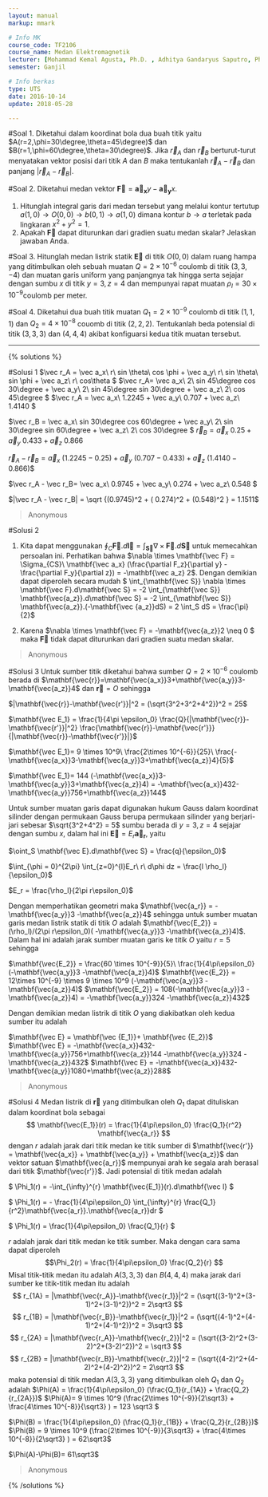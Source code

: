 ```yaml
---
layout: manual
markup: mmark

# Info MK
course_code: TF2106
course_name: Medan Elektromagnetik
lecturer: [Mohammad Kemal Agusta, Ph.D. , Adhitya Gandaryus Saputro, Ph.D.]
semester: Ganjil

# Info berkas
type: UTS
date: 2016-10-14
update: 2018-05-28

---
```

#Soal 1.
Diketahui dalam koordinat bola dua buah titik yaitu $A(r=2,\phi=30\degree,\theta=45\degree)$ dan $B(r=1,\phi=60\degree,\theta=30\degree)$. Jika $\vec r_A$ dan $\vec r_B$ berturut-turut menyatakan vektor posisi dari titik $A$ dan $B$ maka tentukanlah $\vec r_A - \vec r_B$ dan panjang $|\vec r_A - \vec r_B|$.

#Soal 2.
Diketahui medan vektor $\mathbf{\vec F} = \mathbf{\vec a_x}y-\mathbf{\vec a_y}x$.
1. Hitunglah integral garis dari medan tersebut yang melalui kontur tertutup $a(1,0) \rightarrow O(0,0)\rightarrow b(0,1) \rightarrow a(1,0)$ dimana kontur $b\rightarrow a$ terletak pada lingkaran $x^2+y^2=1$.
2. Apakah $\mathbf{\vec F}$ dapat diturunkan dari gradien suatu medan skalar? Jelaskan jawaban Anda.

#Soal 3.
Hitunglah medan listrik statik $\mathbf{\vec E}$ di titik $O(0,0)$ dalam ruang hampa yang ditimbulkan oleh sebuah muatan $Q = 2\times10^{-6}$ coulomb di titik $(3,3,-4)$ dan muatan garis uniform yang panjangnya tak hingga serta sejajar dengan sumbu $x$ di titik $y=3, z=4$ dan mempunyai rapat muatan $\rho_l = 30\times10^{-9}$coulomb per meter.

#Soal 4.
Diketahui dua buah titik muatan $Q_1 = 2\times10^{-9}$ coulomb di titik $(1,1,1)$ dan $Q_2 = 4\times10^{-8}$ couomb di titik $(2,2,2)$. Tentukanlah beda potensial di titik $(3,3,3)$ dan $(4,4,4)$ akibat konfiguarsi kedua titik muatan tersebut.

---
{% solutions %}

#Solusi 1
$\vec r_A = \vec a_x\ r\ sin \theta\ cos \phi + \vec a_y\ r\ sin \theta\ sin \phi + \vec a_z\ r\ cos\theta $
$\vec r_A= \vec a_x\ 2\ sin 45\degree  cos 30\degree + \vec a_y\ 2\ sin 45\degree sin 30\degree + \vec a_z\ 2\ cos 45\degree $
$\vec r_A = \vec a_x\ 1.2245 + \vec a_y\ 0.707 + \vec a_z\ 1.4140 $

$\vec r_B = \vec a_x\ sin 30\degree  cos 60\degree + \vec a_y\ 2\ sin 30\degree sin 60\degree + \vec a_z\ 2\ cos 30\degree $
$\vec r_B = \vec a_x\ 0.25 + \vec a_y\ 0.433 + \vec a_z\ 0.866$

$\vec r_A - \vec r_B = \vec a_x\ (1.2245-0.25) + \vec a_y\ (0.707 - 0.433) + \vec a_z\ (1.4140 - 0.866)$$

$\vec r_A - \vec r_B= \vec a_x\ 0.9745 + \vec a_y\ 0.274 + \vec a_z\ 0.548 $

$|\vec r_A - \vec r_B| = \sqrt {(0.9745)^2 + ( 0.274)^2 + (0.548)^2 } = 1.1511$
> Anonymous


#Solusi 2
1. Kita dapat menggunakan $\oint_C \mathbf {\vec F}.d\mathbf{\vec l} = \int_{\mathbf{\vec S}} \nabla \times \mathbf{\vec F}.d\mathbf{\vec S}$ untuk memecahkan persoalan ini.
Perhatikan bahwa $\nabla \times \mathbf{\vec F} = \Sigma_{CS}\ \mathbf{\vec a_x} (\frac{\partial F_z}{\partial y} - \frac{\partial F_y}{\partial z}) = -\mathbf{\vec a_z} 2$.
Dengan demikian dapat diperoleh secara mudah
$ \int_{\mathbf{\vec S}} \nabla \times \mathbf{\vec F}.d\mathbf{\vec S} = -2 \int_{\mathbf{\vec S}} \mathbf{\vec{a_z}}.d\mathbf{\vec S} = -2 \int_{\mathbf{\vec S}} \mathbf{\vec{a_z}}.(-\mathbf{\vec {a_z}}dS) = 2 \int_S dS = \frac{\pi}{2}$

2. Karena $\nabla \times \mathbf{\vec F} =  -\mathbf{\vec{a_z}}2 \neq 0 $ maka $\mathbf{\vec{F}}$ tidak dapat diturunkan dari gradien suatu medan skalar.
> Anonymous

#Solusi 3
Untuk sumber titik diketahui bahwa sumber $Q = 2 \times 10^{-6}$ coulomb berada di $\mathbf{\vec{r}}=\mathbf{\vec{a_x}}3+\mathbf{\vec{a_y}}3-\mathbf{\vec{a_z}}4$ dan $\mathbf{\vec r}=O$ sehingga

$|\mathbf{\vec{r}}-\mathbf{\vec{r'}}|^2 = (\sqrt{3^2+3^2+4^2})^2 = 25$

$\mathbf{\vec E_1} = \frac{1}{4\pi \epsilon_0} \frac{Q}{|\mathbf{\vec{r}}-\mathbf{\vec{r'}}|^2}
\frac{\mathbf{\vec{r}}-\mathbf{\vec{r'}}}{|\mathbf{\vec{r}}-\mathbf{\vec{r'}}|}$

$\mathbf{\vec E_1}= 9 \times 10^9\  \frac{2\times 10^{-6}}{25}\ \frac{-\mathbf{\vec{a_x}}3-\mathbf{\vec{a_y}}3+\mathbf{\vec{a_z}}4}{5}$

$\mathbf{\vec E_1}= 144 (-\mathbf{\vec{a_x}}3-\mathbf{\vec{a_y}}3+\mathbf{\vec{a_z}}4) = -\mathbf{\vec{a_x}}432-\mathbf{\vec{a_y}}756+\mathbf{\vec{a_z}}144$

Untuk sumber muatan garis dapat digunakan hukum Gauss dalam koordinat silinder dengan permukaan Gauss berupa permukaan silinder yang berjari-jari sebesar $\sqrt{3^2+4^2} = 5$ sumbu berada di $y=3,z=4$ sejajar dengan sumbu $x$, dalam hal ini $\mathbf{\vec E} = E_r \mathbf{\vec a_r}$, yaitu

$\oint_S \mathbf{\vec E}.d\mathbf{\vec S} = \frac{q}{\epsilon_0}$

$\int_{\phi = 0}^{2\pi} \int_{z=0}^{l}E_r\ r\ d\phi dz = \frac{l \rho_l}{\epsilon_0}$

$E_r = \frac{\rho_l}{2\pi r\epsilon_0}$

Dengan memperhatikan geometri maka $\mathbf{\vec{a_r}} = -\mathbf{\vec{a_y}}3 -\mathbf{\vec{a_z}}4$ sehingga untuk sumber muatan garis medan listrik statik di titik $O$ adalah $\mathbf{\vec{E_2}} = (\rho_l)/(2\pi r\epsilon_0)( -\mathbf{\vec{a_y}}3 -\mathbf{\vec{a_z}}4)$. Dalam hal ini adalah jarak sumber muatan garis ke titik $O$ yaitu $r=5$ sehingga

$\mathbf{\vec{E_2}} = \frac{60 \times 10^{-9}}{5}\ \frac{1}{4\pi\epsilon_0}(-\mathbf{\vec{a_y}}3 -\mathbf{\vec{a_z}}4)$
$\mathbf{\vec{E_2}} = 12\times 10^{-9} \times 9 \times 10^9 (-\mathbf{\vec{a_y}}3 -\mathbf{\vec{a_z}}4)$
$\mathbf{\vec{E_2}} = 108(-\mathbf{\vec{a_y}}3 -\mathbf{\vec{a_z}}4) = -\mathbf{\vec{a_y}}324 -\mathbf{\vec{a_z}}432$

Dengan demikian medan listrik di titik $O$ yang diakibatkan oleh kedua sumber itu adalah

$\mathbf{\vec E} = \mathbf{\vec {E_1}}+
\mathbf{\vec {E_2}}$
$\mathbf{\vec E} = -\mathbf{\vec{a_x}}432-\mathbf{\vec{a_y}}756+\mathbf{\vec{a_z}}144 -\mathbf{\vec{a_y}}324 -\mathbf{\vec{a_z}}432$
$\mathbf{\vec E} = -\mathbf{\vec{a_x}}432-\mathbf{\vec{a_y}}1080+\mathbf{\vec{a_z}}288$
> Anonymous

#Solusi 4
Medan listrik di $\mathbf{\vec r}$ yang ditimbulkan oleh $Q_1$ dapat dituliskan dalam koordinat bola sebagai
$$ \mathbf{\vec{E_1}}(r) = \frac{1}{4\pi\epsilon_0} \frac{Q_1}{r^2} \mathbf{\vec{a_r}} $$
dengan $r$ adalah jarak dari titik medan ke titik sumber di $\mathbf{\vec{r'}} = \mathbf{\vec{a_x}} + \mathbf{\vec{a_y}} + \mathbf{\vec{a_z}}$ dan vektor satuan $\mathbf{\vec{a_r}}$ mempunyai arah ke segala arah berasal dari titik $\mathbf{\vec{r'}}$. Jadi potensial di titik medan adalah

$ \Phi_1(r) = -\int_{\infty}^{r} \mathbf{\vec{E_1}}(r).d\mathbf{\vec l} $

$ \Phi_1(r) = - \frac{1}{4\pi\epsilon_0} \int_{\infty}^{r} \frac{Q_1}{r^2}\mathbf{\vec{a_r}}.\mathbf{\vec{a_r}}dr $

$ \Phi_1(r) = \frac{1}{4\pi\epsilon_0} \frac{Q_1}{r} $

$r$ adalah jarak dari titik medan ke titik sumber. Maka dengan cara sama dapat diperoleh
$$\Phi_2(r) = \frac{1}{4\pi\epsilon_0} \frac{Q_2}{r}
$$
Misal titik-titik medan itu adalah $A(3,3,3)$ dan $B(4,4,4)$ maka jarak dari sumber ke titik-titik medan itu adalah
$$
r_{1A} = |\mathbf{\vec{r_A}}-\mathbf{\vec{r_1}}|^2 = (\sqrt{(3-1)^2+(3-1)^2+(3-1)^2})^2 = 2\sqrt3
$$
$$
r_{1B} = |\mathbf{\vec{r_B}}-\mathbf{\vec{r_1}}|^2 = (\sqrt{(4-1)^2+(4-1)^2+(4-1)^2})^2 = 3\sqrt3
$$
$$
r_{2A} = |\mathbf{\vec{r_A}}-\mathbf{\vec{r_2}}|^2 = (\sqrt{(3-2)^2+(3-2)^2+(3-2)^2})^2 = \sqrt3
$$
$$
r_{2B} = |\mathbf{\vec{r_B}}-\mathbf{\vec{r_2}}|^2 = (\sqrt{(4-2)^2+(4-2)^2+(4-2)^2})^2 = 2\sqrt3
$$
maka potensial di titik medan $A(3,3,3)$ yang ditimbulkan oleh $Q_1$ dan $Q_2$ adalah
$\Phi(A) = \frac{1}{4\pi\epsilon_0}
(\frac{Q_1}{r_{1A}} + \frac{Q_2}{r_{2A}})$
$\Phi(A)= 9 \times 10^9 (\frac{2\times 10^{-9}}{2\sqrt3} + \frac{4\times 10^{-8}}{\sqrt3} ) = 123 \sqrt3 $

$\Phi(B) = \frac{1}{4\pi\epsilon_0}
(\frac{Q_1}{r_{1B}} + \frac{Q_2}{r_{2B}})$
$\Phi(B) = 9 \times 10^9 (\frac{2\times 10^{-9}}{3\sqrt3} + \frac{4\times 10^{-8}}{2\sqrt3} ) = 62\sqrt3$

$\Phi(A)-\Phi(B)= 61\sqrt3$
> Anonymous

{% /solutions %}
